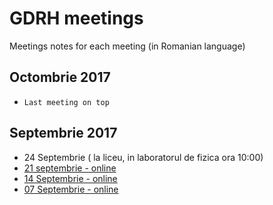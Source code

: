 
# GDRH meetings

Meetings notes for each meeting (in Romanian language)

## Octombrie 2017

* `Last meeting on top` 

## Septembrie 2017

* 24 Septembrie ( la liceu, in laboratorul de fizica ora 10:00)
* [21 septembrie - online](./meetings/2017-09/meeting-2017-09-21.md)
* [14 Septembrie - online](./meetings/2017-09/meeting-2017-09-14.md)
* [07 Septembrie - online](./meetings/2017-09/meeting-2017-09-07.md)
